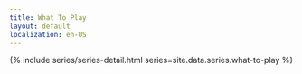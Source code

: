 ```yaml
---
title: What To Play
layout: default
localization: en-US
---
```


{% include series/series-detail.html
    series=site.data.series.what-to-play
%}